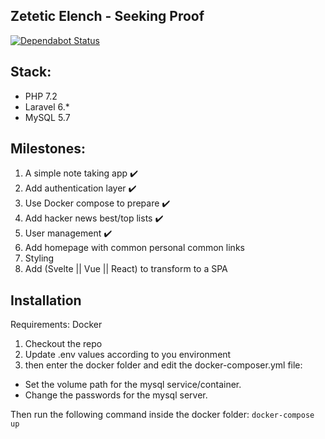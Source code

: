 Zetetic Elench - Seeking Proof
---

[![Dependabot Status](https://api.dependabot.com/badges/status?host=github&repo=elvispt/zeteticelench)](https://dependabot.com)

## Stack:
- PHP 7.2
- Laravel 6.*
- MySQL 5.7

## Milestones:

1. A simple note taking app ✔️
2. Add authentication layer ✔️
3. Use Docker compose to prepare ✔️
4. Add hacker news best/top lists ✔️
5. User management ✔️
6. Add homepage with common personal common links
7. Styling
8. Add (Svelte || Vue || React) to transform to a SPA

## Installation

Requirements: Docker

1. Checkout the repo
2. Update .env values according to you environment
3. then enter the docker folder and edit the docker-composer.yml file:
  - Set the volume path for the mysql service/container.
  - Change the passwords for the mysql server.

Then run the following command inside the docker folder:
`docker-compose up`
